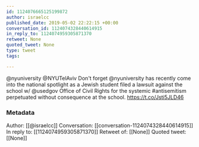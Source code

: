 ```yaml
---
id: 1124076665125199872
author: israelcc
published_date: 2019-05-02 22:22:15 +00:00
conversation_id: 1124074328440614915
in_reply_to: 1124074959305871370
retweet: None
quoted_tweet: None
type: tweet
tags:

---
```


@nyuniversity @NYUTelAviv Don't forget @nyuniversity has recently come into the national spotlight as a Jewish student filed a lawsuit against the school w/ @usedgov Office of Civil Rights for the systemic #antisemitism perpetuated without consequence at the school. https://t.co/Jsti5JLD46

### Metadata

Author: [[@israelcc]]
Conversation: [[conversation-1124074328440614915]]
In reply to: [[1124074959305871370]]
Retweet of: [[None]]
Quoted tweet: [[None]]
